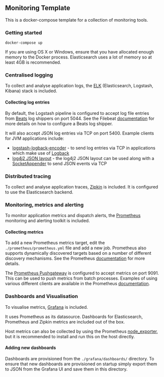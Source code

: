 ## Monitoring Template

This is a docker-compose template for a collection of monitoring tools.

### Getting started

`docker-compose up`

If you are using OS X or Windows, ensure that you have allocated enough memory to the Docker process. Elasticsearch uses a lot of memory so at least 4GB is recommended.

### Centralised logging

To collect and analyse application logs, the [ELK](https://www.elastic.co/products/stack) (Elasticsearch, Logstash, Kibana) stack is included.

#### Collecting log entries

By default, the Logstash pipeline is configured to accept log file entries from [Beats](https://www.elastic.co/products/beats) log shippers on port 5044. See the Filebeat [documentation](https://www.elastic.co/guide/en/beats/filebeat/current/filebeat-getting-started.html) for more details on how to configure a Beats log shipper.

It will also accept JSON log entries via TCP on port 5400. Example clients for JVM applications include:

* [logstash-logback-encoder](https://github.com/logstash/logstash-logback-encoder#tcp-appenders) - to send log entries via TCP in applications which make use of [Logback](https://logback.qos.ch)
* [log4j2 JSON layout](https://logging.apache.org/log4j/2.x/manual/layouts.html#JSONLayout) - the log4j2 JSON layout can be used along with a [SocketAppender](https://logging.apache.org/log4j/2.x/manual/appenders.html#SocketAppender) to send JSON events via TCP

### Distributed tracing

To collect and analyse application traces, [Zipkin](https://zipkin.io) is included. It is configured to use the Elasticsearch backend.

### Monitoring, metrics and alerting

To monitor application metrics and dispatch alerts, the [Prometheus](https://prometheus.io) monitoring and alerting toolkit is included.

#### Collecting metrics

To add a new Prometheus metrics target, edit the `./prometheus/prometheus.yml` file and add a new job. Prometheus also supports dynamically discovered targets based on a number of different discovery mechanisms. See the Prometheus [documentation](https://prometheus.io/docs/prometheus/latest/configuration/configuration/#<scrape_config>) for more details.

The [Prometheus Pushgateway](https://github.com/prometheus/pushgateway) is configured to accept metrics on port 9091. This can be used to push metrics from batch processes. Examples of using various different clients are available in the Prometheus [documentation](https://prometheus.io/docs/instrumenting/pushing/).

### Dashboards and Visualisation

To visualise metrics, [Grafana](http://grafana.com) is included.

It uses Prometheus as its datasource. Dashboards for Elasticsearch, Prometheus and Zipkin metrics are included out of the box.

Host metrics can also be collected by using the Prometheus [node_exporter](https://github.com/prometheus/node_exporter), but it is recommended to install and run this on the host directly.

#### Adding new dashboards

Dashboards are provisioned from the `./grafana/dashboards/` directory. To ensure that new dashboards are provisioned on startup simply export them to JSON from the Grafana UI and save them in this directory.

